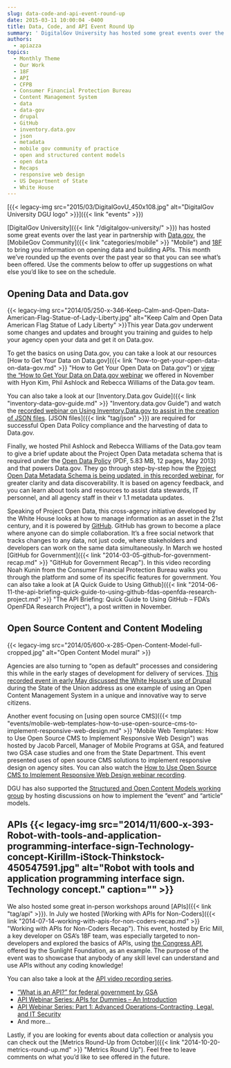 ```yaml
---
slug: data-code-and-api-event-round-up
date: 2015-03-11 10:00:04 -0400
title: Data, Code, and API Event Round Up
summary: ' DigitalGov University has hosted some great events over the last year in partnership with Data.gov, the MobileGov Community and 18F to bring you information on opening data and building APIs. This month we’ve rounded up the events over the past year so that you can see what’s'
authors:
  - apiazza
topics:
  - Monthly Theme
  - Our Work
  - 18F
  - API
  - CFPB
  - Consumer Financial Protection Bureau
  - Content Management System
  - data
  - data-gov
  - drupal
  - GitHub
  - inventory.data.gov
  - json
  - metadata
  - mobile gov community of practice
  - open and structured content models
  - open data
  - Recaps
  - responsive web design
  - US Department of State
  - White House
---
```


[{{< legacy-img src="2015/03/DigitalGovU_450x108.jpg" alt="DigitalGov University DGU logo" >}}]({{< link "events" >}})

[DigitalGov University]({{< link "/digitalgov-university/" >}}) has hosted some great events over the last year in partnership with [Data.gov](http://www.data.gov), the [MobileGov Community]({{< link "categories/mobile" >}} "Mobile") and [18F](http://18f.gsa.gov) to bring you information on opening data and building APIs. This month we’ve rounded up the events over the past year so that you can see what’s been offered. Use the comments below to offer up suggestions on what else you’d like to see on the schedule.

## Opening Data and Data.gov

{{< legacy-img src="2014/05/250-x-346-Keep-Calm-and-Open-Data-American-Flag-Statue-of-Lady-Liberty.jpg" alt="Keep Calm and Open Data American Flag Statue of Lady Liberty" >}}This year Data.gov underwent some changes and updates and brought you training and guides to help your agency open your data and get it on Data.gov.

To get the basics on using Data.gov, you can take a look at our resources [How to Get Your Data on Data.gov]({{< link "how-to-get-your-open-data-on-data-gov.md" >}} "How to Get Your Open Data on Data.gov") or [view the “How to Get Your Data on Data.gov webinar](http://www.youtube.com/watch?v=hbxA5-GDvvU&feature=youtube_gdata) we offered in November with Hyon Kim, Phil Ashlock and Rebecca Williams of the Data.gov team.

You can also take a look at our [Inventory.Data.gov Guide]({{< link "inventory-data-gov-guide.md" >}} "Inventory.data.gov Guide") and watch the [recorded webinar on Using Inventory.Data.gov to assist in the creation of JSON files](http://www.youtube.com/watch?v=ciLYjDsF4lo&feature=youtube_gdata). [JSON files]({{< link "tag/json" >}}) are required for successful Open Data Policy compliance and the harvesting of data to Data.gov.

Finally, we hosted Phil Ashlock and Rebecca Williams of the Data.gov team to give a brief update about the Project Open Data metadata schema that is required under the [Open Data Policy](http://www.whitehouse.gov/sites/default/files/omb/memoranda/2013/m-13-13.pdf) (PDF, 5.83 MB, 12 pages, May 2013) and that powers Data.gov. They go through step-by-step how the [Project Open Data Metadata Schema is being updated, in this recorded webinar](http://www.youtube.com/watch?v=tuxS1iDwc_c&feature=youtube_gdata), for greater clarity and data discoverability. It is based on agency feedback, and you can learn about tools and resources to assist data stewards, IT personnel, and all agency staff in their v 1.1 metadata updates.

Speaking of Project Open Data, this cross-agency initiative developed by the White House looks at how to manage information as an asset in the 21st century, and it is powered by [GitHub](https://github.com/). GitHub has grown to become a place where anyone can do simple collaboration. It’s a free social network that tracks changes to any data, not just code, where stakeholders and developers can work on the same data simultaneously. In March we hosted [GitHub for Government]({{< link "2014-03-05-github-for-government-recap.md" >}} "GitHub for Government Recap"). In this video recording Noah Kunin from the Consumer Financial Protection Bureau walks you through the platform and some of its specific features for government. You can also take a look at [A Quick Guide to Using Github]({{< link "2014-06-11-the-api-briefing-quick-guide-to-using-github-fdas-openfda-research-project.md" >}} "The API Briefing: Quick Guide to Using GitHub – FDA’s OpenFDA Research Project"), a post written in November.

## Open Source Content and Content Modeling

{{< legacy-img src="2014/05/600-x-285-Open-Content-Model-full-cropped.jpg" alt="Open Content Model mural" >}}

Agencies are also turning to “open as default” processes and considering this while in the early stages of development for delivery of services. [This recorded event in early May discussed the White House’s use of Drupal](https://www.youtube.com/watch?v=pRoCVIivbP4&index=10&list=PLd9b-GuOJ3nFA8rIjFKllLSAJl61IBYKM) during the State of the Union address as one example of using an Open Content Management System in a unique and innovative way to serve citizens.

Another event focusing on [using open source CMS]({{< tmp "events/mobile-web-templates-how-to-use-open-source-cms-to-implement-responsive-web-design.md" >}} "Mobile Web Templates: How to Use Open Source CMS to Implement Responsive Web Design") was hosted by Jacob Parcell, Manager of Mobile Programs at GSA, and featured two GSA case studies and one from the State Department. This event presented uses of open source CMS solutions to implement responsive design on agency sites. You can also watch the [How to Use Open Source CMS to Implement Responsive Web Design webinar recording](https://www.youtube.com/watch?v=iKeh25cKgrY).

DGU has also supported the [Structured and Open Content Models working group](http://gsa.github.io/Open-And-Structured-Content-Models/) by hosting discussions on how to implement the &#8220;event&#8221; and &#8220;article&#8221; models.

## APIs {{< legacy-img src="2014/11/600-x-393-Robot-with-tools-and-application-programming-interface-sign-Technology-concept-Kirillm-iStock-Thinkstock-450547591.jpg" alt="Robot with tools and application programming interface sign. Technology concept." caption="" >}} 

We also hosted some great in-person workshops around [APIs]({{< link "tag/api" >}}). In July we hosted [Working with APIs for Non-Coders]({{< link "2014-07-14-working-with-apis-for-non-coders-recap.md" >}} "Working with APIs for Non-Coders Recap"). This event, hosted by Eric Mill, a key developer on GSA’s 18F team, was especially targeted to non-developers and explored the basics of APIs, using [the Congress API](http://sunlightlabs.github.io/congress/), offered by the Sunlight Foundation, as an example. The purpose of the event was to showcase that anybody of any skill level can understand and use APIs without any coding knowledge!

You can also take a look at the [API video recording series](https://www.youtube.com/playlist?list=PLd9b-GuOJ3nFA8rIjFKllLSAJl61IBYKM).

  * [&#8220;What is an API?&#8221; for federal government by GSA](https://www.youtube.com/watch?v=nyqHClC_UXo&index=11&list=PLd9b-GuOJ3nFA8rIjFKllLSAJl61IBYKM)
  * [API Webinar Series: APIs for Dummies &#8211; An Introduction](https://www.youtube.com/watch?v=sup8Q_NuIxI&index=19&list=PLd9b-GuOJ3nFA8rIjFKllLSAJl61IBYKM)
  * [API Webinar Series: Part 1: Advanced Operations-Contracting, Legal, and IT Security](https://www.youtube.com/watch?v=aXP4_ydt73w&index=22&list=PLd9b-GuOJ3nFA8rIjFKllLSAJl61IBYKM)
  * And more&#8230;

Lastly, if you are looking for events about data collection or analysis you can check out the [Metrics Round-Up from October]({{< link "2014-10-20-metrics-round-up.md" >}} "Metrics Round Up"). Feel free to leave comments on what you’d like to see offered in the future.
